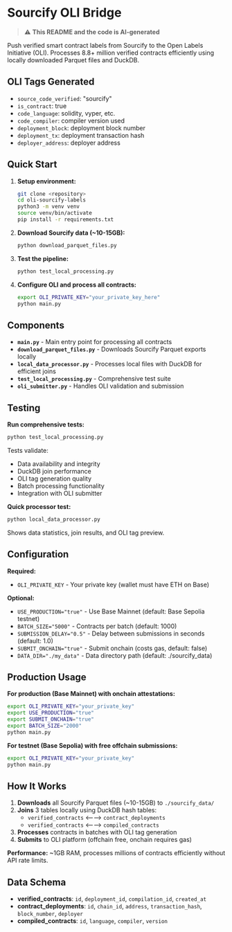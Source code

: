 # Sourcify OLI Bridge

> ⚠️ **This README and the code is AI-generated**

Push verified smart contract labels from Sourcify to the Open Labels Initiative (OLI). Processes 8.8+ million verified contracts efficiently using locally downloaded Parquet files and DuckDB.

## OLI Tags Generated

- `source_code_verified`: "sourcify"
- `is_contract`: true
- `code_language`: solidity, vyper, etc.
- `code_compiler`: compiler version used
- `deployment_block`: deployment block number
- `deployment_tx`: deployment transaction hash
- `deployer_address`: deployer address

## Quick Start

1. **Setup environment:**

   ```bash
   git clone <repository>
   cd oli-sourcify-labels
   python3 -m venv venv
   source venv/bin/activate
   pip install -r requirements.txt
   ```

2. **Download Sourcify data (~10-15GB):**

   ```bash
   python download_parquet_files.py
   ```

3. **Test the pipeline:**

   ```bash
   python test_local_processing.py
   ```

4. **Configure OLI and process all contracts:**
   ```bash
   export OLI_PRIVATE_KEY="your_private_key_here"
   python main.py
   ```

## Components

- **`main.py`** - Main entry point for processing all contracts
- **`download_parquet_files.py`** - Downloads Sourcify Parquet exports locally
- **`local_data_processor.py`** - Processes local files with DuckDB for efficient joins
- **`test_local_processing.py`** - Comprehensive test suite
- **`oli_submitter.py`** - Handles OLI validation and submission

## Testing

**Run comprehensive tests:**

```bash
python test_local_processing.py
```

Tests validate:

- Data availability and integrity
- DuckDB join performance
- OLI tag generation quality
- Batch processing functionality
- Integration with OLI submitter

**Quick processor test:**

```bash
python local_data_processor.py
```

Shows data statistics, join results, and OLI tag preview.

## Configuration

**Required:**
- `OLI_PRIVATE_KEY` - Your private key (wallet must have ETH on Base)

**Optional:**
- `USE_PRODUCTION="true"` - Use Base Mainnet (default: Base Sepolia testnet)
- `BATCH_SIZE="5000"` - Contracts per batch (default: 1000)
- `SUBMISSION_DELAY="0.5"` - Delay between submissions in seconds (default: 1.0)
- `SUBMIT_ONCHAIN="true"` - Submit onchain (costs gas, default: false)
- `DATA_DIR="./my_data"` - Data directory path (default: ./sourcify_data)

## Production Usage

**For production (Base Mainnet) with onchain attestations:**
```bash
export OLI_PRIVATE_KEY="your_private_key"
export USE_PRODUCTION="true"
export SUBMIT_ONCHAIN="true"
export BATCH_SIZE="2000"
python main.py
```

**For testnet (Base Sepolia) with free offchain submissions:**
```bash
export OLI_PRIVATE_KEY="your_private_key"
python main.py
```

## How It Works

1. **Downloads** all Sourcify Parquet files (~10-15GB) to `./sourcify_data/`
2. **Joins** 3 tables locally using DuckDB hash tables:
   - `verified_contracts` ⟵⟶ `contract_deployments`
   - `verified_contracts` ⟵⟶ `compiled_contracts`
3. **Processes** contracts in batches with OLI tag generation
4. **Submits** to OLI platform (offchain free, onchain requires gas)

**Performance:** ~1GB RAM, processes millions of contracts efficiently without API rate limits.

## Data Schema

- **verified_contracts**: `id`, `deployment_id`, `compilation_id`, `created_at`
- **contract_deployments**: `id`, `chain_id`, `address`, `transaction_hash`, `block_number`, `deployer`
- **compiled_contracts**: `id`, `language`, `compiler`, `version`

